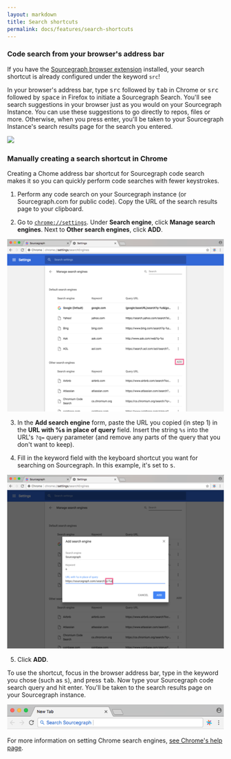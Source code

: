 ```yaml
---
layout: markdown
title: Search shortcuts
permalink: docs/features/search-shortcuts
---
```


### Code search from your browser's address bar

If you have the [Sourcegraph browser extension](/docs/features/github-extension) installed, your search shortcut is already configured under the keyword `src`!

In your browser's address bar, type <kbd>src</kbd> followed by <kbd>tab</kbd> in Chrome or <kbd>src</kbd> followed by <kbd>space</kbd> in Firefox to initiate a Sourcegraph Search. You'll see search suggestions in your browser just as you would on your Sourcegraph Instance. You can use these suggestions to go directly to repos, files or more. Otherwise, when you press enter, you'll be taken to your Sourcegraph Instance's search results page for the search you entered.

<img src="./images/SearchShortcut.gif" />

### Manually creating a search shortcut in Chrome

Creating a Chome address bar shortcut for Sourcegraph code search makes it so you can quickly perform code searches with fewer keystrokes.

1.  Perform any code search on your Sourcegraph instance (or Sourcegraph.com for public code). Copy the URL of the search results page to your clipboard.

2.  Go to [`chrome://settings`](chrome://settings). Under **Search engine**, click **Manage search engines**. Next to **Other search engines**, click **ADD**.

<img src="./images/AddButton.png"/>

3.  In the **Add search engine** form, paste the URL you copied (in step 1) in the **URL with %s in place of query** field. Insert the string `%s` into the URL's `?q=` query parameter (and remove any parts of the query that you don't want to keep).

4.  Fill in the keyword field with the keyboard shortcut you want for searching on Sourcegraph. In this example, it's set to <kbd>s</kbd>.

<img src="./images/Replace.png"/>

5.  Click **ADD**.

To use the shortcut, focus in the browser address bar, type in the keyword you chose (such as <kbd>s</kbd>), and press <kbd>tab</kbd>. Now type your Sourcegraph code search query and hit enter. You'll be taken to the search results page on your Sourcegraph instance.

<img src="./images/KeyboardShortcut.png"/>

For more information on setting Chrome search engines, [see Chrome's help page](https://support.google.com/chrome/answer/95426?co=GENIE.Platform%3DDesktop&hl=en).
